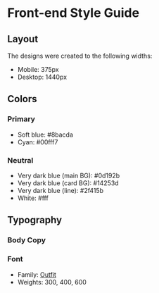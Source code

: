 # Front-end Style Guide

## Layout

The designs were created to the following widths:

- Mobile: 375px
- Desktop: 1440px

## Colors

### Primary

- Soft blue: #8bacda
- Cyan: #00fff7

### Neutral

- Very dark blue (main BG): #0d192b
- Very dark blue (card BG): #14253d
- Very dark blue (line): #2f415b 
- White: #fff

## Typography

### Body Copy


### Font

- Family: [Outfit](https://fonts.google.com/specimen/Outfit)
- Weights: 300, 400, 600
